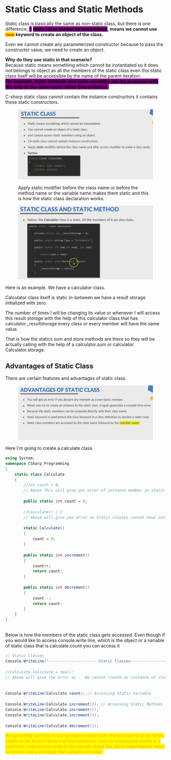 # Static Class and Static Methods

Static class is basically the same as non-static class, but there is one difference, <mark style="background-color:purple;">a</mark> <mark style="background-color:purple;"></mark><mark style="background-color:purple;">**static class cannot be instantiated**</mark>**, means we cannot use&#x20;**<mark style="color:red;">**new**</mark>**&#x20;keyword to create an object of the class.**&#x20;

Even we cannot create any parameterized constructor because to pass the constructor value, we need to create an object.&#x20;

**Why do they use static in that scenario?** \
Because static means something which cannot be instantiated so it does not belongs to object as all the members of the static class even this static class itself will be accessible by the name of the parent iteration.\
<mark style="background-color:purple;">**For example, static methods and static variables can be accessed with the help of the class name rather than instance.**</mark>&#x20;

C-sharp static class cannot contain the instance constructors it contains these static constructors.&#x20;

<figure><img src="../.gitbook/assets/image (48).png" alt=""><figcaption><p>Apply static modifier before the class name or before the method name or the variable name makes them static and this is how the static class declaration works. </p></figcaption></figure>



<figure><img src="../.gitbook/assets/image (49).png" alt=""><figcaption></figcaption></figure>

Here is an example. We have a calculator class.&#x20;

Calculator class itself is static in-between we have a result storage initialized with zero.&#x20;

The number of times I will be changing its value or whenever I will access this result storage with the help of this calculator class that has calculator.\_resultstorage every class or every member will have the same value.&#x20;

That is how the statics sum and store methods are there so they will be actually calling with the help of a calculator.sum or calculator. Calculator.storage.&#x20;

## Advantages of Static Class

There are certain features and advantages of static class.&#x20;

<figure><img src="../.gitbook/assets/image (50).png" alt=""><figcaption></figcaption></figure>

Here I'm going to create a calculate class.

```csharp
using System;
namespace CSharp_Programming
{
	static class Calculate
	{
		//int count = 0;
		// Above This will give you error of instance member in static class

		public static int count = 0;

		//Calculate() { }
		// Above will give you error as Static classes cannot have instance constructors

		static Calculate()
		{
			count = 0;
		}

		public static int increment()
		{
			count++;
			return count;
		}

		public static int decrement()
		{
			count--;
			return count;
		}
	}
}


```

\
Below is how the members of the static class gets accessed. Even though if you would like to access console.write line, which is the object or a variable of static class that is calculate.count you can access it&#x20;

```csharp
// Static Classes
Console.WriteLine("----------------------Static Classes------------------------");

//Calculate calculate = new();
// Above will give the error as -  We cannot create an instance of static class


Console.WriteLine(Calculate.count); // Accessing Static Variable

Console.WriteLine(Calculate.increment()); // Accessing Static Methods
Console.WriteLine(Calculate.increment());
Console.WriteLine(Calculate.increment());

Console.WriteLine(Calculate.decrement());

```

<mark style="color:orange;">We generally use this in our scenario where one of the property of an entity needs to be shared across all the instances such as employees works in a particular organization and all the people share the same organization mean so in that case, we keep that variable as static.</mark>
